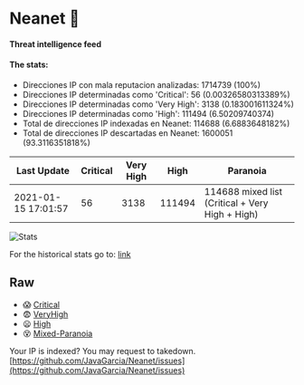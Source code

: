 # Neanet :hocho:
#### Threat intelligence feed
#### The stats:

- Direcciones IP con mala reputacion analizadas: 1714739 (100%)
- Direcciones IP determinadas como 'Critical':  56 (0.00326580313389%)
- Direcciones IP determinadas como 'Very High':  3138 (0.183001611324%)
- Direcciones IP determinadas como 'High':  111494 (6.50209740374)
- Total de direcciones IP indexadas en Neanet:  114688 (6.6883648182%)
- Total de direcciones IP descartadas en Neanet:  1600051 (93.3116351818%)

| Last Update | Critical | Very High | High | Paranoia |
| --- | --- | --- | --- | --- |
| 2021-01-15 17:01:57 | 56 | 3138 | 111494 | 114688 mixed list (Critical + Very High + High)|

![Stats](https://docs.google.com/spreadsheets/d/e/2PACX-1vSnaNMIXVabIpDJjufMlzH7poXnshF3mgd8Is1g9ytUEzVsP5my4Trn8f-xkoLLQ38xpL3HtmUexLo6/pubchart?oid=501124687&format=image)

For the historical stats go to: [link](/stats.csv)
## Raw
- :scream: [Critical](https://raw.githubusercontent.com/JavaGarcia/Neanet/master/blacklists/neanet_critical.txt)
- :fearful: [VeryHigh](https://raw.githubusercontent.com/JavaGarcia/Neanet/master/blacklists/neanet_veryHigh.txtt)
- :frowning: [High](https://raw.githubusercontent.com/JavaGarcia/Neanet/master/blacklists/neanet_high.txt)
- :dizzy_face: [Mixed-Paranoia](https://raw.githubusercontent.com/JavaGarcia/Neanet/master/blacklists/neanet_all.txt)


Your IP is indexed? You may request to takedown. [https://github.com/JavaGarcia/Neanet/issues](https://github.com/JavaGarcia/Neanet/issues)































































































































































































































































































































































































































































































































































































































































































































































































































































































































































































































































































































































































































































































































































































































































































































































































































































































































































































































































































































































































































































































































































































































































































































































































































































































































































































































































































































































































































































































































































































































































































































































































































































































































































































































































































































































































































































